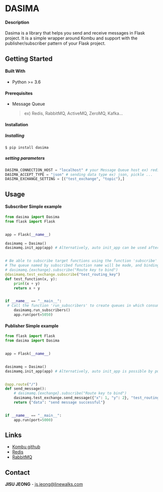 # DASIMA

#### Description

Dasima is a library that helps you send and receive messages in Flask project. It is a simple wrapper around Kombu and support with the publisher/subscriber pattern of your Flask project.




## Getting Started

#### Built With

* Python >=  3.6



#### Prerequisites

- Message Queue 

  > ex) Redis, RabbitMQ, ActiveMQ, ZeroMQ, Kafka...



#### Installation

##### Installing

```shell
$ pip install dasima
```



##### setting parameters

```python
DASIMA_CONNECTION_HOST = "localhost" # your Message Queue host ex) redis://0.0.0.0, amqp://id:password@0.0.0.0:port
DASIMA_ACCEPT_TYPE = "json" # sending data type ex) json, pickle ...
DASIMA_EXCHANGE_SETTING = [("test_exchange", "topic"),]
```



## Usage

#### Subscriber Simple example

```python
from dasima import Dasima
from flask import Flask


app = Flask(__name__)

dasimamq = Dasima()
dasimamq.init_app(app) # Alternatively, auto init_app can be used after putting the flask app into Dasima like Dasima(app).


# Be able to subscribe target functions using the function 'subscribe' 
# The queue named by subscribed function name will be made, and binding it with routing key
# dasimamq.{exchange}.subscribe("Route key to bind")
@dasimamq.test_exchange.subscribe("test_routing_key")
def test_function(x, y):
    print(x + y)
    return x + y


if __name__ == "__main__":
 # Call the function 'run_subscribers' to create queues in which consumers process the messages.
    dasimamq.run_subscribers()
    app.run(port=5050)
```



#### Publisher Simple example

```python
from flask import Flask
from dasima import Dasima


app = Flask(__name__)


dasimamq = Dasima()
dasimamq.init_app(app) # Alternatively, auto init_app is possible by putting the flask app directly into Dasima(app).


@app.route("/")
def send_message():
    # dasimamq.{exchange}.subscribe("Route key to bind")
    dasimamq.test_exchange.send_message({"x": 1, "y": 2}, "test_routing_key")
    return {"data": "send message successful"}


if __name__ == "__main__":
    app.run(port=5000)
```



## Links

- [Kombu github](https://github.com/celery/kombu)
- [Redis](https://redis.io/)
- [RabbitMQ](https://www.rabbitmq.com/)



## Contact

**JISU JEONG** - js.jeong@linewalks.com


